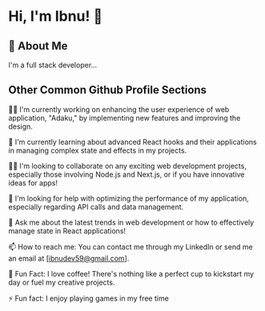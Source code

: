 # Hi, I'm Ibnu! 👋


## 🚀 About Me
I'm a full stack developer...


## Other Common Github Profile Sections
👩‍💻 I'm currently working on enhancing the user experience of web application, "Adaku," by implementing new features and improving the design.

🧠 I'm currently learning about advanced React hooks and their applications in managing complex state and effects in my projects.

👯‍♀️ I'm looking to collaborate on any exciting web development projects, especially those involving Node.js and Next.js, or if you have innovative ideas for apps!

🤔 I'm looking for help with optimizing the performance of my application, especially regarding API calls and data management.

💬 Ask me about the latest trends in web development or how to effectively manage state in React applications!

📫 How to reach me: You can contact me through my LinkedIn or send me an email at [ibnudev59@gmail.com].

🦄 Fun Fact: I love coffee! There's nothing like a perfect cup to kickstart my day or fuel my creative projects.

⚡️ Fun fact: I enjoy playing games in my free time